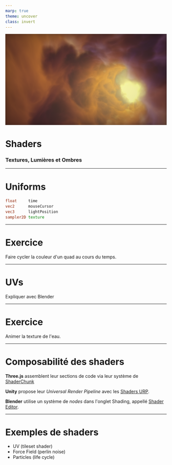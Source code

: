```yaml
---
marp: true
theme: uncover
class: invert
---
```


<!-- _footer: "three.js | thebookofshaders | blender | shadertoy" -->
![bg](02-shaders.png)

# Shaders
### Textures, Lumières et Ombres

---

# Uniforms

```glsl
float     time
vec2      mouseCursor
vec3      lightPosition
sampler2D texture
```

---

# Exercice

Faire cycler la couleur d'un quad au cours du temps.

---

# UVs

Expliquer avec Blender

---

# Exercice

Animer la texture de l'eau.

---

# Composabilité des shaders

**Three.js** assemblent leur sections de code via leur système de [ShaderChunk](https://threejs.org/docs/?q=shader#api/en/renderers/shaders/ShaderChunk)

**Unity** propose leur *Universal Render Pipeline* avec les [Shaders URP](https://docs.unity3d.com/Packages/com.unity.render-pipelines.universal@8.2/manual/writing-shaders-urp-basic-unlit-structure.html).

**Blender** utilise un système de *nodes* dans l'onglet Shading, appellé [Shader Editor](https://docs.blender.org/manual/en/latest/editors/shader_editor.html).

---

# Exemples de shaders

- UV (tileset shader)
- Force Field (perlin noise)
- Particles (life cycle)

